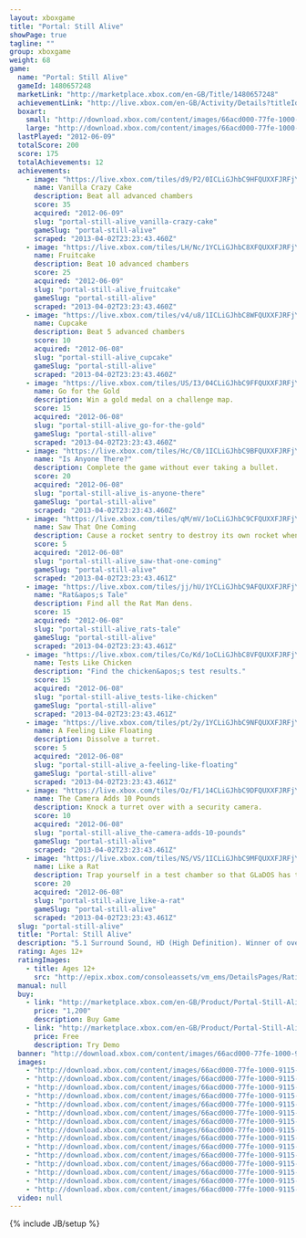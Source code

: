 ```yaml
---
layout: xboxgame
title: "Portal: Still Alive"
showPage: true
tagline: ""
group: xboxgame
weight: 68
game: 
  name: "Portal: Still Alive"
  gameId: 1480657248
  marketLink: "http://marketplace.xbox.com/en-GB/Title/1480657248"
  achievementLink: "http://live.xbox.com/en-GB/Activity/Details?titleId=1480657248"
  boxart: 
    small: "http://download.xbox.com/content/images/66acd000-77fe-1000-9115-d80258410960/1033/boxartsm.jpg"
    large: "http://download.xbox.com/content/images/66acd000-77fe-1000-9115-d80258410960/1033/boxartlg.jpg"
  lastPlayed: "2012-06-09"
  totalScore: 200
  score: 175
  totalAchievements: 12
  achievements: 
    - image: "https://live.xbox.com/tiles/d9/P2/0ICLiGJhbC9HFQUXXFJRFjYwL2FjaC8wLzMAAAAA5+fn-9nTbA==.jpg"
      name: Vanilla Crazy Cake
      description: Beat all advanced chambers
      score: 35
      acquired: "2012-06-09"
      slug: "portal-still-alive_vanilla-crazy-cake"
      gameSlug: "portal-still-alive"
      scraped: "2013-04-02T23:23:43.460Z"
    - image: "https://live.xbox.com/tiles/LH/Nc/1YCLiGJhbC8XFQUXXFJRFjYwL2FjaC8wL2MAAAAA5+fn+nNzNw==.jpg"
      name: Fruitcake
      description: Beat 10 advanced chambers
      score: 25
      acquired: "2012-06-09"
      slug: "portal-still-alive_fruitcake"
      gameSlug: "portal-still-alive"
      scraped: "2013-04-02T23:23:43.460Z"
    - image: "https://live.xbox.com/tiles/v4/u8/1ICLiGJhbC8WFQUXXFJRFjYwL2FjaC8wL2IAAAAA5+fn+5OLpA==.jpg"
      name: Cupcake
      description: Beat 5 advanced chambers
      score: 10
      acquired: "2012-06-08"
      slug: "portal-still-alive_cupcake"
      gameSlug: "portal-still-alive"
      scraped: "2013-04-02T23:23:43.460Z"
    - image: "https://live.xbox.com/tiles/US/I3/04CLiGJhbC9FFQUXXFJRFjYwL2FjaC8wLzEAAAAA5+fn-BgiSg==.jpg"
      name: Go for the Gold
      description: Win a gold medal on a challenge map.
      score: 15
      acquired: "2012-06-08"
      slug: "portal-still-alive_go-for-the-gold"
      gameSlug: "portal-still-alive"
      scraped: "2013-04-02T23:23:43.460Z"
    - image: "https://live.xbox.com/tiles/Hc/C0/1ICLiGJhbC9BFQUXXFJRFjYwL2FjaC8wLzUAAAAA5+fn+5vABg==.jpg"
      name: "Is Anyone There?"
      description: Complete the game without ever taking a bullet.
      score: 20
      acquired: "2012-06-08"
      slug: "portal-still-alive_is-anyone-there"
      gameSlug: "portal-still-alive"
      scraped: "2013-04-02T23:23:43.460Z"
    - image: "https://live.xbox.com/tiles/qM/mV/1oCLiGJhbC9CFQUXXFJRFjYwL2FjaC8wLzYAAAAA5+fn+brJsw==.jpg"
      name: Saw That One Coming
      description: Cause a rocket sentry to destroy its own rocket when the rocket has been redirected back towards it.
      score: 5
      acquired: "2012-06-08"
      slug: "portal-still-alive_saw-that-one-coming"
      gameSlug: "portal-still-alive"
      scraped: "2013-04-02T23:23:43.461Z"
    - image: "https://live.xbox.com/tiles/jj/hU/1YCLiGJhbC9AFQUXXFJRFjYwL2FjaC8wLzQAAAAA5+fn+ns4lQ==.jpg"
      name: "Rat&apos;s Tale"
      description: Find all the Rat Man dens.
      score: 15
      acquired: "2012-06-08"
      slug: "portal-still-alive_rats-tale"
      gameSlug: "portal-still-alive"
      scraped: "2013-04-02T23:23:43.461Z"
    - image: "https://live.xbox.com/tiles/Co/Kd/1oCLiGJhbC8VFQUXXFJRFjYwL2FjaC8wL2EAAAAA5+fn+bKCEQ==.jpg"
      name: Tests Like Chicken
      description: "Find the chicken&apos;s test results."
      score: 15
      acquired: "2012-06-08"
      slug: "portal-still-alive_tests-like-chicken"
      gameSlug: "portal-still-alive"
      scraped: "2013-04-02T23:23:43.461Z"
    - image: "https://live.xbox.com/tiles/pt/2y/1YCLiGJhbC9NFQUXXFJRFjYwL2FjaC8wLzkAAAAA5+fn+p3dvQ==.jpg"
      name: A Feeling Like Floating
      description: Dissolve a turret.
      score: 5
      acquired: "2012-06-08"
      slug: "portal-still-alive_a-feeling-like-floating"
      gameSlug: "portal-still-alive"
      scraped: "2013-04-02T23:23:43.461Z"
    - image: "https://live.xbox.com/tiles/Oz/F1/14CLiGJhbC9DFQUXXFJRFjYwL2FjaC8wLzcAAAAA5+fn+FoxIA==.jpg"
      name: The Camera Adds 10 Pounds
      description: Knock a turret over with a security camera.
      score: 10
      acquired: "2012-06-08"
      slug: "portal-still-alive_the-camera-adds-10-pounds"
      gameSlug: "portal-still-alive"
      scraped: "2013-04-02T23:23:43.461Z"
    - image: "https://live.xbox.com/tiles/NS/VS/1ICLiGJhbC9MFQUXXFJRFjYwL2FjaC8wLzgAAAAA5+fn+30lLg==.jpg"
      name: Like a Rat
      description: Trap yourself in a test chamber so that GLaDOS has to help you continue.
      score: 20
      acquired: "2012-06-08"
      slug: "portal-still-alive_like-a-rat"
      gameSlug: "portal-still-alive"
      scraped: "2013-04-02T23:23:43.461Z"
  slug: "portal-still-alive"
  title: "Portal: Still Alive"
  description: "5.1 Surround Sound, HD (High Definition). Winner of over 30 &lsquo;Game of the Year&rsquo; awards, &lsquo;Portal&rsquo; now comes to the Xbox LIVE Arcade! As unwilling test subjects in a sinister laboratory, players must break the laws of physics using &lsquo;portal&rsquo; technology to solve puzzles and survive. Unlock the full game to experience the complete singleplayer story, gain access to all 14 new bonus maps, and get a glimpse behind the scenes with developer commentary! This game requires the Xbox 360 hard drive. There are no refunds for this item. For more information, see www.xbox.com/live/accounts."
  rating: Ages 12+
  ratingImages: 
    - title: Ages 12+
      src: "http://epix.xbox.com/consoleassets/vm_ems/DetailsPages/RatingSystemID/14/default/Values/14003.png"
  manual: null
  buy: 
    - link: "http://marketplace.xbox.com/en-GB/Product/Portal-Still-Alive/66acd000-77fe-1000-9115-d80258410960?purchase=1&amp;DownloadType=Game"
      price: "1,200"
      description: Buy Game
    - link: "http://marketplace.xbox.com/en-GB/Product/Portal-Still-Alive/66acd000-77fe-1000-9115-d80258410960?purchase=1&amp;DownloadType=GameDemo"
      price: Free
      description: Try Demo
  banner: "http://download.xbox.com/content/images/66acd000-77fe-1000-9115-d80258410960/1033/banner.png"
  images: 
    - "http://download.xbox.com/content/images/66acd000-77fe-1000-9115-d80258410960/1033/screenlg1.jpg"
    - "http://download.xbox.com/content/images/66acd000-77fe-1000-9115-d80258410960/1033/screenlg2.jpg"
    - "http://download.xbox.com/content/images/66acd000-77fe-1000-9115-d80258410960/1033/screenlg3.jpg"
    - "http://download.xbox.com/content/images/66acd000-77fe-1000-9115-d80258410960/1033/screenlg4.jpg"
    - "http://download.xbox.com/content/images/66acd000-77fe-1000-9115-d80258410960/1033/screenlg5.jpg"
    - "http://download.xbox.com/content/images/66acd000-77fe-1000-9115-d80258410960/1033/screenlg6.jpg"
    - "http://download.xbox.com/content/images/66acd000-77fe-1000-9115-d80258410960/1033/screenlg7.jpg"
    - "http://download.xbox.com/content/images/66acd000-77fe-1000-9115-d80258410960/1033/screenlg8.jpg"
    - "http://download.xbox.com/content/images/66acd000-77fe-1000-9115-d80258410960/1033/screenlg9.jpg"
    - "http://download.xbox.com/content/images/66acd000-77fe-1000-9115-d80258410960/1033/screenlg10.jpg"
    - "http://download.xbox.com/content/images/66acd000-77fe-1000-9115-d80258410960/1033/screenlg11.jpg"
    - "http://download.xbox.com/content/images/66acd000-77fe-1000-9115-d80258410960/1033/screenlg12.jpg"
    - "http://download.xbox.com/content/images/66acd000-77fe-1000-9115-d80258410960/1033/screenlg13.jpg"
    - "http://download.xbox.com/content/images/66acd000-77fe-1000-9115-d80258410960/1033/screenlg14.jpg"
    - "http://download.xbox.com/content/images/66acd000-77fe-1000-9115-d80258410960/1033/screenlg15.jpg"
  video: null
---
```

{% include JB/setup %}